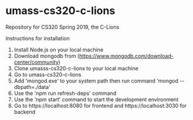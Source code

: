 # umass-cs320-c-lions
Repository for CS320 Spring 2019, the C-Lions

Instructions for installation
1) Install Node.js on your local machine
2) Download mongodb from (https://www.mongodb.com/download-center/community)
3) Clone umasss-cs320-c-lions to your local machine
4) Go to umass-cs320-c-lions
5) Add 'mongod.exe' to your system path then run command 'mongod --dbpath=./data'
6) Use the 'npm run refresh-deps' command
7) Use the 'npm start' command to start the development environment
8) Go to https://localhost:8080 for frontend and https://localhost:3030 for backend 
